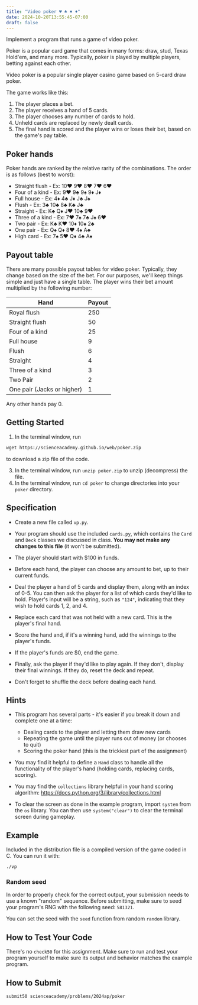 ```yaml
---
title: "Video poker ♥ ♣ ♠ ♦"
date: 2024-10-20T13:55:45-07:00
draft: false
---
```


Implement a program that runs a game of video poker.
<!--more-->

Poker is a popular card game that comes in many forms: draw, stud, Texas Hold'em, and many more. Typically, poker is played by multiple players, betting against each other.

Video poker is a popular single player casino game based on 5-card draw poker.

The game works like this:

1. The player places a bet.
2. The player receives a hand of 5 cards.
3. The player chooses any number of cards to hold.
4. Unheld cards are replaced by newly dealt cards.
5. The final hand is scored and the player wins or loses their bet, based on the game's pay table.

## Poker hands

Poker hands are ranked by the relative rarity of the combinations. The order is as follows (best to worst):

* Straight flush  - Ex: 10♥ 9♥ 8♥ 7♥ 6♥
* Four of a kind  - Ex: 9♥ 9♣ 9♠ 9♦ J♦
* Full house  - Ex: 4♦ 4♣ J♦ J♣ J♠
* Flush  - Ex: 3♣ 10♣ 8♣ K♣ J♣
* Straight  - Ex: K♣ Q♦ J♥ 10♣ 9♥
* Three of a kind  - Ex: 7♥ 7♠ 7♣ J♠ 6♥
* Two pair  - Ex: K♣ K♥ 10♦ 10♠ 2♣
* One pair  - Ex: Q♠ Q♦ 8♥ 4♠ A♣
* High card - Ex: 7♠ 5♥ Q♦ 4♣ A♠

## Payout table

There are many possible payout tables for video poker. Typically, they change based on the size of the bet. For our purposes, we'll keep things simple and just have a single table. The player wins their bet amount multiplied by the following number:

| Hand | Payout |
| ---------|----
| Royal flush | 250
| Straight flush |  50
| Four of a kind |  25
| Full house |  9
| Flush |  6
| Straight |  4
| Three of a kind |  3
| Two Pair |  2
| One pair (Jacks or higher) |  1

Any other hands pay 0.

## Getting Started

1. In the terminal window, run

```md
wget https://scienceacademy.github.io/web/poker.zip
```

 to download a zip file of the code.

3. In the terminal window, run `unzip poker.zip` to unzip (decompress) the file.
4. In the terminal window, run `cd poker` to change directories into your `poker` directory.

## Specification

* Create a new file called `vp.py`.

* Your program should use the included `cards.py`, which contains the `Card` and `Deck` classes we discussed in class. **You may not make any changes to this file** (it won't be submitted).

* The player should start with $100 in funds.

* Before each hand, the player can choose any amount to bet, up to their current funds.

* Deal the player a hand of 5 cards and display them, along with an index of 0-5. You can then ask the player for a list of which cards they'd like to hold. Player's input will be a string, such as `"124"`, indicating that they wish to hold cards 1, 2, and 4.

* Replace each card that was not held with a new card. This is the player's final hand.

* Score the hand and, if it's a winning hand, add the winnings to the player's funds.

* If the player's funds are $0, end the game.

* Finally, ask the player if they'd like to play again. If they don't, display their final winnings. If they do, reset the deck and repeat.

* Don't forget to shuffle the deck before dealing each hand.

## Hints

* This program has several parts - it's easier if you break it down and complete one at a time:
  * Dealing cards to the player and letting them draw new cards
  * Repeating the game until the player runs out of money (or chooses to quit)
  * Scoring the poker hand (this is the trickiest part of the assignment)

* You may find it helpful to define a `Hand` class to handle all the functionality of the player's hand (holding cards, replacing cards, scoring).

* You may find the `collections` library helpful in your hand scoring algorithm: <https://docs.python.org/3/library/collections.html>

* To clear the screen as done in the example program, import `system` from the `os` library. You can then use `system("clear")` to clear the terminal screen during gameplay.

## Example

Included in the distribution file is a compiled version of the game coded in C. You can run it with:

```bash
./vp
```

### Random seed

In order to properly check for the correct output, your submission needs to use a known "random" sequence. Before submitting, make sure to seed your program's RNG with the following seed: `581321`.

You can set the seed with the `seed` function from random `random` library.

## How to Test Your Code

There's no `check50` for this assignment. Make sure to run and test your program yourself to make sure its output and behavior matches the example program.

## How to Submit

```
submit50 scienceacademy/problems/2024ap/poker
```